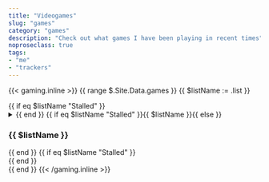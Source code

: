 ```yaml
---
title: "Videogames"
slug: "games"
category: "games"
description: "Check out what games I have been playing in recent times"
noproseclass: true
tags:
- "me"
- "trackers"
---
```


{{< gaming.inline >}}
{{ range $.Site.Data.games }}
  {{ $listName := .list }}
  <div class="grid-list">
    {{ if eq $listName "Stalled" }}<details><summary>{{ end }}
    {{ if eq $listName "Stalled" }}<span>{{ $listName }}</span>{{ else }}<h3>{{ $listName }}</h3>{{ end }}
    {{ if eq $listName "Stalled" }}</summary>{{ end }}
    <ul {{ if eq $listName "Playing" }}class="partial-list"{{ end }} role="list">
      {{ range .games }}
      {{ $image := resources.GetRemote .cover }}
      {{ $image := $image.Resize "x360 q100" }}
      <li>
        <div>
          <img
            alt="Box art for the game titled {{ .title }}"
            src="{{ if $image }}{{ $image.RelPermalink }}{{ else }}https://via.placeholder.com/264x352{{ end }}"
          >
          <a href="{{ .link }}" target="_blank" rel="noopener noreferer">
            <span>{{ .title }}</span>
          </a>
        </div>
        <div>
          <dd>{{ .platform }} {{ if .replay }}· Replay{{ end }}</dd>
          {{ if ne .completed "0000-00-00" }}<dd>Finished: {{ .completed }}</dd>{{ end }}
        </div>
      </li>
      {{ end }}
    </ul>
    {{ if eq $listName "Stalled" }}</details>{{ end }}
  </div>
{{ end }}
{{< /gaming.inline >}}